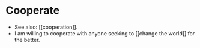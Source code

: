 # Cooperate

- See also: [[cooperation]].
- I am willing to cooperate with anyone seeking to [[change the world]] for the better.


[//begin]: # "Autogenerated link references for markdown compatibility"
[change-the-world]: change-the-world "Change the World"
[//end]: # "Autogenerated link references"